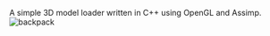 A simple 3D model loader written in C++ using OpenGL and Assimp.![backpack](https://github.com/user-attachments/assets/e0fa0f8d-2868-4848-8307-982d192559c3)
